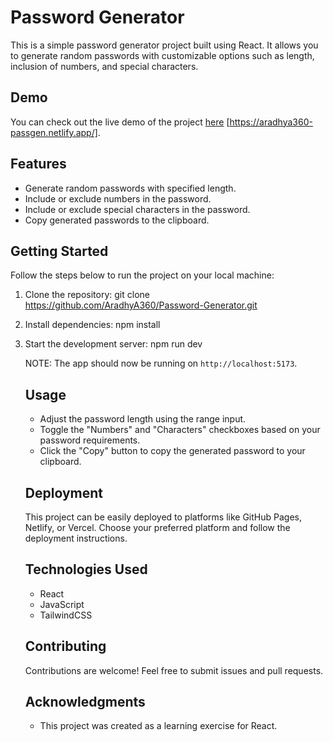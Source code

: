 # Password Generator

This is a simple password generator project built using React. It allows you to generate random passwords with customizable options such as length, inclusion of numbers, and special characters.

## Demo

You can check out the live demo of the project [here](#) [https://aradhya360-passgen.netlify.app/].

## Features

- Generate random passwords with specified length.
- Include or exclude numbers in the password.
- Include or exclude special characters in the password.
- Copy generated passwords to the clipboard.

## Getting Started

Follow the steps below to run the project on your local machine:

1. Clone the repository: git clone https://github.com/AradhyA360/Password-Generator.git
2. Install dependencies: npm install
3. Start the development server: npm run dev

   NOTE: The app should now be running on `http://localhost:5173`.

   ## Usage

   - Adjust the password length using the range input.
   - Toggle the "Numbers" and "Characters" checkboxes based on your password requirements.
   - Click the "Copy" button to copy the generated password to your clipboard.

   ## Deployment

   This project can be easily deployed to platforms like GitHub Pages, Netlify, or Vercel. Choose your preferred platform and follow the deployment instructions.

   ## Technologies Used

   - React
   - JavaScript
   - TailwindCSS

   ## Contributing

   Contributions are welcome! Feel free to submit issues and pull requests.

   ## Acknowledgments

   - This project was created as a learning exercise for React.
